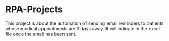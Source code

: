 # RPA-Projects
This project is about the automation of sending email reminders to patients whose medical appointments are 3 days away. It will indicate in the excel file once the email has been sent.
